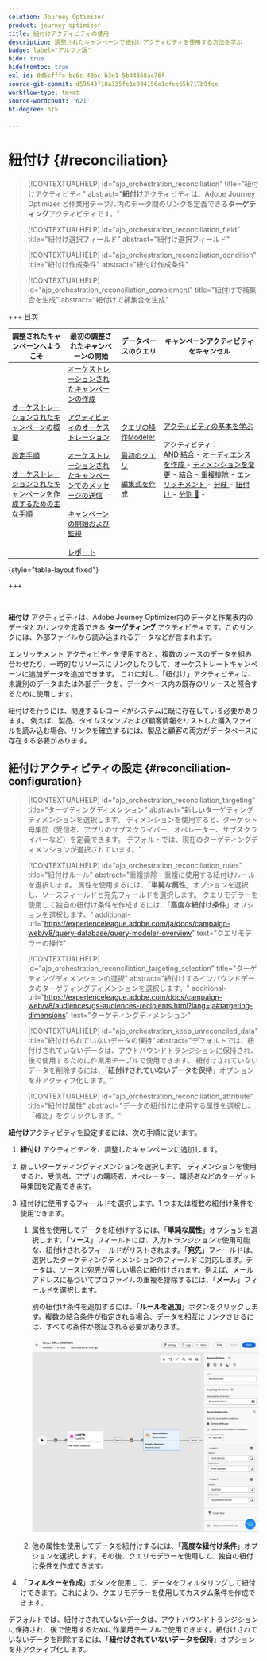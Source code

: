 ```yaml
---
solution: Journey Optimizer
product: journey optimizer
title: 紐付けアクティビティの使用
description: 調整されたキャンペーンで紐付けアクティビティを使用する方法を学ぶ
badge: label="アルファ版"
hide: true
hidefromtoc: true
exl-id: 0d5cfffe-bc6c-40bc-b3e1-5b44368ac76f
source-git-commit: d59643f18a335fe1e094156a1cfee65b717b9fce
workflow-type: tm+mt
source-wordcount: '621'
ht-degree: 61%

---
```


# 紐付け {#reconciliation}

>[!CONTEXTUALHELP]
>id="ajo_orchestration_reconciliation"
>title="紐付けアクティビティ"
>abstract="**紐付け**&#x200B;アクティビティは、Adobe Journey Optimizer と作業用テーブル内のデータ間のリンクを定義できる&#x200B;**ターゲティング**&#x200B;アクティビティです。"

>[!CONTEXTUALHELP]
>id="ajo_orchestration_reconciliation_field"
>title="紐付け選択フィールド"
>abstract="紐付け選択フィールド"

>[!CONTEXTUALHELP]
>id="ajo_orchestration_reconciliation_condition"
>title="紐付け作成条件"
>abstract="紐付け作成条件"

>[!CONTEXTUALHELP]
>id="ajo_orchestration_reconciliation_complement"
>title="紐付けで補集合を生成"
>abstract="紐付けで補集合を生成"

+++ 目次

| 調整されたキャンペーンへようこそ | 最初の調整されたキャンペーンの開始 | データベースのクエリ | キャンペーンアクティビティをキャンセル |
|---|---|---|---|
| [ オーケストレーションされたキャンペーンの概要 ](../gs-orchestrated-campaigns.md)<br/><br/>[ 設定手順 ](../configuration-steps.md)<br/><br/>[ オーケストレーションされたキャンペーンを作成するための主な手順 ](../gs-campaign-creation.md) | [ オーケストレーションされたキャンペーンの作成 ](../create-orchestrated-campaign.md)<br/><br/>[ アクティビティのオーケストレーション ](../orchestrate-activities.md)<br/><br/>[ オーケストレーションされたキャンペーンでのメッセージの送信 ](../send-messages.md)<br/><br/>[ キャンペーンの開始および監視 ](../start-monitor-campaigns.md)<br/><br/>[ レポート ](../reporting-campaigns.md) | [ クエリの操作Modeler](../orchestrated-rule-builder.md)<br/><br/>[ 最初のクエリ ](../build-query.md)<br/><br/>[ 編集式を作成 ](../edit-expressions.md) | [ アクティビティの基本を学ぶ ](about-activities.md)<br/><br/> アクティビティ：<br/>[AND 結合 ](and-join.md) - [ オーディエンスを作成 ](build-audience.md) - [ ディメンションを変更 ](change-dimension.md) - [ 結合 ](combine.md) - [ 重複排除 ](deduplication.md) - [ エンリッチメント ](enrichment.md) - [ 分岐 ](fork.md) - [ 紐付け ](reconciliation.md) - [ 分割 ](split.md) [&#128279;](wait.md) - |

{style="table-layout:fixed"}

+++

<br/>

**紐付け** アクティビティは、Adobe Journey Optimizer内のデータと作業表内のデータとのリンクを定義できる **ターゲティング** アクティビティです。このリンクには、外部ファイルから読み込まれるデータなどが含まれます。

エンリッチメント アクティビティを使用すると、複数のソースのデータを組み合わせたり、一時的なリソースにリンクしたりして、オーケストレートキャンペーンに追加データを追加できます。 これに対し、「紐付け」アクティビティは、未識別のデータまたは外部データを、データベース内の既存のリソースと照合するために使用します。

紐付けを行うには、関連するレコードがシステムに既に存在している必要があります。 例えば、製品、タイムスタンプおよび顧客情報をリストした購入ファイルを読み込む場合、リンクを確立するには、製品と顧客の両方がデータベースに存在する必要があります。

## 紐付けアクティビティの設定 {#reconciliation-configuration}

>[!CONTEXTUALHELP]
>id="ajo_orchestration_reconciliation_targeting"
>title="ターゲティングディメンション"
>abstract="新しいターゲティングディメンションを選択します。 ディメンションを使用すると、ターゲット母集団（受信者、アプリのサブスクライバー、オペレーター、サブスクライバーなど）を定義できます。 デフォルトでは、現在のターゲティングディメンションが選択されています。"

>[!CONTEXTUALHELP]
>id="ajo_orchestration_reconciliation_rules"
>title="紐付けルール"
>abstract="重複排除 - 重複に使用する紐付けルールを選択します。 属性を使用するには、「**単純な属性**」オプションを選択し、ソースフィールドと宛先フィールドを選択します。 クエリモデラーを使用して独自の紐付け条件を作成するには、「**高度な紐付け条件**」オプションを選択します。"
>additional-url="https://experienceleague.adobe.com/ja/docs/campaign-web/v8/query-database/query-modeler-overview" text="クエリモデラーの操作"

>[!CONTEXTUALHELP]
>id="ajo_orchestration_reconciliation_targeting_selection"
>title="ターゲティングディメンションの選択"
>abstract="紐付けするインバウンドデータのターゲティングディメンションを選択します。"
>additional-url="https://experienceleague.adobe.com/docs/campaign-web/v8/audiences/gs-audiences-recipients.html?lang=ja#targeting-dimensions" text="ターゲティングディメンション"

>[!CONTEXTUALHELP]
>id="ajo_orchestration_keep_unreconciled_data"
>title="紐付けられていないデータの保持"
>abstract="デフォルトでは、紐付けされていないデータは、アウトバウンドトランジションに保持され、後で使用するために作業用テーブルで使用できます。 紐付けされていないデータを削除するには、「**紐付けされていないデータを保持**」オプションを非アクティブ化します。"

>[!CONTEXTUALHELP]
>id="ajo_orchestration_reconciliation_attribute"
>title="紐付け属性"
>abstract="データの紐付けに使用する属性を選択し、「確認」をクリックします。"

**紐付け**&#x200B;アクティビティを設定するには、次の手順に従います。

1. **紐付け** アクティビティを、調整したキャンペーンに追加します。

1. 新しいターゲティングディメンションを選択します。 ディメンションを使用すると、受信者、アプリの購読者、オペレーター、購読者などのターゲット母集団を定義できます。

1. 紐付けに使用するフィールドを選択します。1 つまたは複数の紐付け条件を使用できます。

   1. 属性を使用してデータを紐付けするには、「**単純な属性**」オプションを選択します。「**ソース**」フィールドには、入力トランジションで使用可能な、紐付けされるフィールドがリストされます。「**宛先**」フィールドは、選択したターゲティングディメンションのフィールドに対応します。データは、ソースと宛先が等しい場合に紐付けされます。例えば、メールアドレスに基づいてプロファイルの重複を排除するには、「**メール**」フィールドを選択します。

      別の紐付け条件を追加するには、「**ルールを追加**」ボタンをクリックします。複数の結合条件が指定される場合、データを相互にリンクさせるには、すべての条件が検証される必要があります。

      ![](../assets/workflow-reconciliation-criteria.png)

   1. 他の属性を使用してデータを紐付けするには、「**高度な紐付け条件**」オプションを選択します。その後、クエリモデラーを使用して、独自の紐付け条件を作成できます。

1. 「**フィルターを作成**」ボタンを使用して、データをフィルタリングして紐付けできます。これにより、クエリモデラーを使用してカスタム条件を作成できます。

デフォルトでは、紐付けされていないデータは、アウトバウンドトランジションに保持され、後で使用するために作業用テーブルで使用できます。紐付けされていないデータを削除するには、「**紐付けされていないデータを保持**」オプションを非アクティブ化します。
